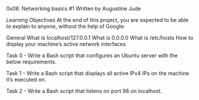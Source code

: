 0x08. Networking basics #1
Written by Augustine Jude

Learning Objectives
At the end of this project, you are expected to be able to explain
to anyone, without the help of Google:

General
What is localhost/127.0.0.1
What is 0.0.0.0
What is /etc/hosts
How to display your machine’s active network interfaces

Task 0  - Write a Bash script that configures an Ubuntu server with
the below requirements.

Task 1 - Write a Bash script that displays all active IPv4 IPs on
the machine it’s executed on.

Task 2 - Write a Bash script that listens on port 98 on localhost.
